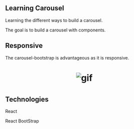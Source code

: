 <h2>Learning Carousel</h2>

Learning the different ways to build a carousel.

<p>The goal is to build a carousel with components.</p>

<h2>Responsive</h2>


The carousel-bootstrap is advantageous as it is responsive.

<h1 align="center"><img  src="https://ik.imagekit.io/cnbmdh4b9w/ezgif.com-gif-maker_SI7efWzm2.gif?ik-sdk-version=javascript-1.4.3&updatedAt=1661475512209" alt="gif"/><h1>

<h2>Technologies</h2>
<p>React</p>
<p>React BootStrap</p>



